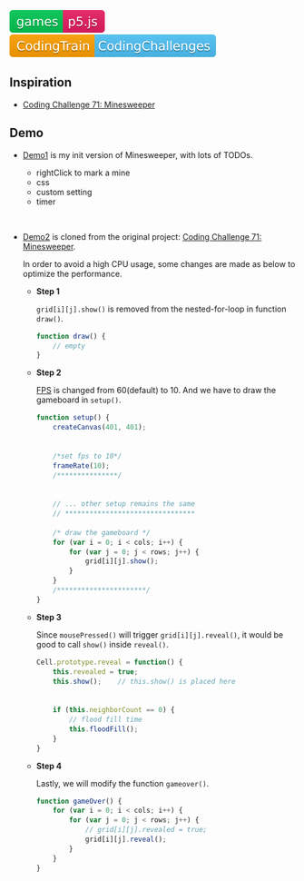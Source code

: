 ![p5](https://github.com/jJayyyyyyy/MineSweeper/blob/master/assets/games-p5.js-E91E63-colorA-00C853.svg)
![ctcc](https://github.com/jJayyyyyyy/MineSweeper/blob/master/assets/CodingTrain-CodingChallenges-4FC3F7-colora-FFA000.svg)

##	Inspiration

*	[Coding Challenge 71: Minesweeper](https://github.com/CodingTrain/website/tree/master/CodingChallenges/CC_71_minesweeper)

##	Demo

*	[Demo1](https://jjayyyyyyy.github.io/MineSweeper/Demo1) is my init version of Minesweeper, with lots of TODOs.

	*	rightClick to mark a mine
	*	css
	*	custom setting
	*	timer

<br>

*	[Demo2](https://jjayyyyyyy.github.io/MineSweeper/Demo2) is cloned from the original project: [Coding Challenge 71: Minesweeper](https://github.com/CodingTrain/website/tree/master/CodingChallenges/CC_71_minesweeper).

	In order to avoid a high CPU usage, some changes are made as below to optimize the performance.

	*	**Step 1**

		`grid[i][j].show()` is removed from the nested-for-loop in function `draw()`.

		```javascript
		function draw() {
			// empty
		}
		```

	*	**Step 2**

		[FPS](https://github.com/processing/p5.js/wiki/Optimizing-p5.js-Code-for-Performance#frames-per-second-fps) is changed from 60(default) to 10. And we have to draw the gameboard in `setup()`.

		```javascript
		function setup() {
			createCanvas(401, 401);


			/*set fps to 10*/
			frameRate(10);
			/***************/


			// ... other setup remains the same
			// ********************************

			/* draw the gameboard */
			for (var i = 0; i < cols; i++) {
				for (var j = 0; j < rows; j++) {
					grid[i][j].show();
				}
			}
			/**********************/
		}
		```

	*	**Step 3**

		Since `mousePressed()` will trigger `grid[i][j].reveal()`, it would be good to call `show()` inside `reveal()`.

		```javascript
		Cell.prototype.reveal = function() {
			this.revealed = true;
			this.show();	// this.show() is placed here


			if (this.neighborCount == 0) {
				// flood fill time
				this.floodFill();
			}
		}
		```

	*	**Step 4**

		Lastly, we will modify the function `gameover()`.

		```javascript
		function gameOver() {
			for (var i = 0; i < cols; i++) {
				for (var j = 0; j < rows; j++) {
					// grid[i][j].revealed = true;
					grid[i][j].reveal();
				}
			}
		}
		```
